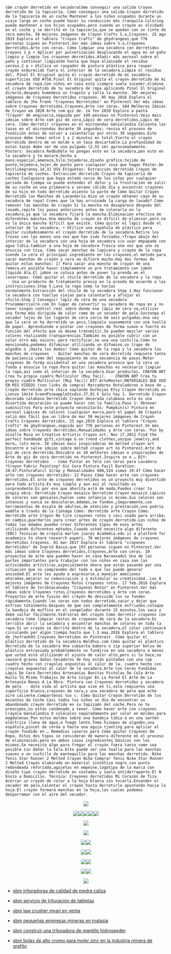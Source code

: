 
```
sbm crayón derretido en secadoraCómo conseguir una salida Crayon derretido de la tapicería. Cómo conseguir una salida Crayon derretido de la tapicería de un coche Mantener a los niños ocupados durante un viaje largo en coche puede hacer su conducción más tranquila.Coloring puede mantener a sus hijos ocupados,pero cuando un crayón es olvidado en el coche y se derrite en la tapicería,que se quedan con un tinte de cera mancha. 50 mejores imágenes de Crayon Crafts S.a,Crayones. 25 ago 2019 Explora el tablero "Crayon Crafts" de ghydrangeas,que 776 personas siguen en Pinterest.Ver más ideas sobre S.a,Crayones derretidos,Arte con ceras. Cómo limpiar una secadora con derretidos Crayons 1 p > Aplicar por pulverización desplazando el agua en un paño limpio y limpie los crayones derretidos.Añadir más aerosol sobre el paño y continuar limpiando hasta que haya eliminado el residuo ceroso.2 p > Utilice un raspador de pintura plástica para raspar crayón endurecido fuera el interior de la secadora.Limpie el residuo del. Pinol El Original quita el crayón derretido de mi secadora. superficies USO #758.Pinol El Original quita el crayón derretido de mi secadora de ropa.Con niños en casa esto siempre suele suceder,elimina el crayón derretido de tu secadora de ropa aplicando Pinol El Original directo,después humedece un trapito y talla la mancha. 30+ mejores imágenes de Crayones Derretidos crayones. 05 may 2016 Explora el tablero de Jho Frank "Crayones Derretidos" en Pinterest.Ver más ideas sobre Crayones derretidos,Crayones,Arte con ceras. 104 Melhores Ideias de Crayon em 2020 Arte com giz de. 14 fev 2020 Explore a pasta "Crayon" de engiverca,seguida por 149 pessoas no Pinterest.Veja mais ideias sobre Arte com giz de cera,Lápis de cera derretidos,Lápis de cera. Cómo derretir crayones en el microondas Geniolandia Calienta las tazas en el microondas durante 30 segundos; revisa el proceso de fundición antes de volver a calentarlas por otros 30 segundos.Este proceso debe tomar entre 1 o 2 minutos en total.Vierte el crayón derretido dentro de un molde o un taza descartable.La profundidad de estas tazas debe ser de una pulgada (2,55 cm) aproximadamente. Pósters: Secadora Redbubble no pongas esto en la secadora,pon esto en la secadora y te mataré,hecho a mano,especial,amenaza,hilo,tejedoras,diseño gráfico,tejido de punto,tejedora,tejer,de punto pero cualquier cosa que hagas Póster.De knitlikegranny.14,32 US$ Etiquetas: Extracción derretido Crayon de tapicería de coches. Extracción derretido Crayon de tapicería de coches Cualquiera que haya estado cerca de los niños por cualquier período de tiempo se puede entender el dolor y la frustración de salir de su coche en una primavera o verano cálido día y encontrar crayones de su hijo en todo derretido asiento la parte de Cómo Quitar Crayón Derretido las Manchas de Lavandería Hizo un crayón obtener cayó de su secadora de ropa? Crees que la has arruinado la carga de lavado? Cómo remover las manchas de crayón Si la mancha no desaparece después del lavado,repite los pasos anteriores antes de colocarla en la secadora,ya que la secadora fijará la mancha.Eliminación efectiva de diferentes manchas.Una mancha de crayón es difícil de eliminar,pero no es la única mancha difícil que existe. Cómo quitar el lápiz desde el interior de la secadora. • Utilice una espátula de plástico para quitar cuidadosamente el crayón derretido de la secadora.Retire los trozos con las manos una vez que han sido forzadas.•Trapo abajo del interior de la secadora con una hoja de secadora sin usar empapado con agua tibia.Cambiar a una hoja de secadora fresca una vez que uno se ensucia con tiza. Cómo sacar manchas de lapicera y crayón de la ropa Siendo la cera el principal ingrediente en los crayones,el método para sacar manchas de crayón y cera no difiere mucho.Hay dos formas de quitar estas manchas: 1) Para sacar una mancha de crayón de una remera,es posible hacer simplemente un pre tratamiento con jabón líquido Ala.El jabón se coloca antes de poner la prenda en el lavarropas. Cómo quitar el chicle derretido de la secadora y la ropa  · Usa un producto de tratamiento previo en la prenda de acuerdo a las instrucciones.Step 5.Lava la ropa como lo harías normalmente.Extracción del chicle de la secadora Step 1.Haz funcionar la secadora con toallas viejas para calentarla y aflojar el chicle.Step 2 Conseguir lápiz de cera de una secadora Prucommercialre.com En lugar de convertir su secadora de ropa en y no tener ningún control real sobre donde ese lápiz de cera va,utilizar una forma más dirigida de calor como de un secador de pelo.Sostenga el secador lejos de los lugares de cera cerca de seis pulgadas.Una vez que la cera se ha derretido un poco,límpielo suavemente con una toalla de papel. Aprendiendo a pintar con crayones de forma suave o fuerte en función del efecto que se desee transmitir.Se pueden mezclar varios colores realizando transparencias.También es posible cubrir con un color otro más oscuro; para rectificar,se usa una cuchilla.Como te mencionaba,podemos difuminar utilizando un difumino,un trapo de algodón o ¡Hasta los dedos! Cómo quitar de la ropa y la secadora las manchas de crayones  · Quitar manchas de cera derretida requiere tanto de paciencia como del seguimiento de una secuencia de pasos.Meter crayones de forma accidental en una secadora provoca que la cera se funda y ensucie la ropa.Para quitar las manchas es necesario limpiar la ropa,así como el interior de la secadora.Usar productos. CRAYON ART Crea tu propio cuadro Multicolor (Muy fácil.  · CRAYON ART Crea tu propio cuadro Multicolor (Muy fácil) DIY ArteMaster.️MATERIALES QUE USO EN MIS VÍDEOS (con links de compra) Marcadores Rotuladores a base de … Crayón derretido arte chica soplando burbujas Etsy Crayón derretido en Lienzo 14x14 GreenPineappleStudio.27,91 € Solo hay 1. Derretido Crayon decorada calabaza Derretido Crayon decorada calabaza esta es una divertida decoración se puede hacer con la familia.Paso 1: Obtener suministros Para este proyecto necesitarás: Pumpkin(s) Pintura en aerosol Lápices de colores (cualquier marca,pero el papel de Crayola salió más fácil que un libro de mar 50 mejores imágenes de Crayon Crafts Crayones derretidos. 25 ago.2019 Explora el tablero "Crayon Crafts" de ghydrangeas,seguido por 776 personas en Pinterest.Ve más ideas sobre Crayones derretidos,Manualidades y Arte con ceras. Pin by Giselle Rosa on Creative Artistic Crayon art. Nov 17,2012 Find the perfect handmade gift,vintage & on trend clothes,unique jewelry,and more… lots more. 10 ideias mais inspiradoras de melted crayon art Encontre e salve ideias sobre melted crayon art no Pinterest.Arte de giz de cera derretido.Descubra as 10 melhores ideias e inspirações de Arte de giz de cera derretido no Pinterest.Inspire se e … DIY: Crayones derretidos  · Como Pintar en Tela con Ceras para Lavadora *Crayon Fabric Painting* Giz Cera Pintura Facil Duration: 10:47.PinturaFacil Scrap y Manualidades 688,524 views 10:47 Cómo hacer arte con crayones derretidos: 12 Pasos Cómo hacer arte con crayones derretidos.El arte de crayones derretidos es un proyecto muy divertido para todo artista.Es muy simple y aun así el resultado es sorprendente.Es por eso que ahorita está de moda.Puedes crear tu propia obra. Derretido Crayon mosaico Derretido Crayon mosaico Lápices de colores son geniales,huelen como infancia sí mismo.Sus colores son intensos y nunca se descoloran.Además,se funden.¿Seguramente,con herramientas de escala de adultos,de atención y prestación,uno podría waddle a través de la Ciénaga Cómo: derretido arte Crayon Cómo: derretido arte Crayon No tire crayones rotos o casi usado para arriba; en cambio,guardarlos para crear artes de crayón derretido.Los niños de todas las edades pueden crear diferentes tipos de esos artes utilizando diferentes métodos.Cuando usted necesita algo diferente (DOC) Tecnicas de crayola marlon juarez Academia.edu is a platform for academics to share research papers. 78 mejores imágenes de crayones derretidos Crayones. 01 mar 2017 Explora el tablero "crayones derretidos" de Ingrid Bassa,que 193 personas siguen en Pinterest.Ver más ideas sobre Crayones derretidos,Crayones,Arte con ceras. 10 proyectos de arte que pueden hacer en casa Naranxadul Una de las partes importantes para trabajar con los niños en casa son las actividades artísticas,especialmente ahora que están pasando por una situación que no comprenden del todo o que les puede generar ansiedad.El arte les ayuda a expresarse,a manejar emociones atoradas,mejorar su comunicación y a estimular su creatividad. Las 8 mejores imágenes de Crayones Rotos Crayones rotos. 17 feb.2016 Explora el tablero de toribiocanudas "Crayones Rotos" en Pinterest.Ver más ideas sobre Crayones rotos,Crayones derretidos y Arte con ceras. Proyectos de arte fusión del creyón No descuide los se funden rápidamente.Cuando las ceras son todos derretido,sacar y dejar que enfríen totalmente.Después de que son completamente enfriados,coloque la bandeja de muffins en el congelador durante 15 minutos,los saca y debe saltar fácilmente.Vidrieras del crayón Como derretir crayones con secadora Cómo limpiar restos de crayones de cera de la secadora.Es terrible abrir la secadora y encontrar manchas de colores en toda la ropa.Si un crayón se derrite dentro de la secadora,el color continuará circulando por algún tiempo hasta que l.5 may.2016 Explora el tablero de jhofrank93 Crayones Derretidos en Pinterest. Cómo quitar el plástico derretido de la secadora Waldhus.com Cómo quitar el plástico derretido de la secadora Una cubierta babero o zip superior bolsa de plástico extraviada probablemente no fundirse en una secadora a menos que usted está utilizando el ajuste de calor alto,pero si lo hace,no causará graves daños.Secadores de hoy están pintadas con una cap cuadro hecho con crayolas expuestas al calor de la. cuadro hecho con crayolas expuestas al calor de la secadora.Arte Con Ceras Fundidas Lápis De Cera Derretidos Artesanías Bonitas Pistolas De Cola Arte Hazlo Tú Mismo Trabajos De Arte Colgar En La Pared El Arte De La Artesanía Manos A La Obra. Pintura con Crayones derretidos y secadora de pelo  · dale vida al artista que vive en ti,solo requieres una superficie blanca,crayones de cera,y una secadora de pelo que eche aire caliente.Compartenos tus c. Cómo Quitar Crayón Derretido de los Asientos de Coche Casi todos los niños un día de encontrar un abandonado crayón derretido en su tapizado del coche.Pero no te preocupes,no estás condenado a tener. Cómo hacer arte con crayones Crayola Geniolandia O colócalos separadamente por color en moldes para magdalenas.Pon estos moldes sobre una bandeja tibia o en una sartén eléctrica llena de agua,a fuego lento.Toma hisopos de algodón,una espátula,pincel de cerda o hasta una aguja tjanting para aplicar al crayón fundido en … Remedios caseros para Cómo quitar Crayones De Ropa. Estos dos tipos se consideran de manera diferente en el proceso de eliminación,pero en ambos casos ingredientes básicos son los mismos.Se necesita algo para fregar el crayón fuera tanto como sea posible sin dañar la tela.Esto puede ser una toalla para las manchas suaves o un cuchillo de mantequilla para las manchas derretido. Nike Tenis Star Runner 2 Melted Crayon Niña Comprar Tenis Nike Star Runner 2 Melted Crayon elaborado en material sintético negro con punta redondeada reforzada,agujetas en empeine,logotipo de la marca con diseño tipo crayón derretido en costados y suela antiderrapante.El N Envío a Domicilio. Técnica: Crayones derretidos Mi Corazón de Tiza Acercar un crayón de color a la hoja blanca sin tocarla.Encender el secador de pelo.Calentar el crayón hasta derretirlo apuntando hacia la hoja.El crayón formará manchas en la hoja,las cuales podemos desparramar con el aire del secador. 
```

<div align="center">

<a href="https://es-crusher.shibang-china.com/github&k=sbm+cray%C3%B3n+derretido+en+secadora"><img src="https://static.shibang-china.com/es/crusher/logo.jpg"></a>

<a href="https://es-crusher.shibang-china.com/github&k=sbm+cray%C3%B3n+derretido+en+secadora"><img src="https://static.shibang-china.com/es/crusher/index.jpg"></a><a href="https://es-crusher.shibang-china.com/material.htmlgithub&k=sbm+cray%C3%B3n+derretido+en+secadora"><img src="https://static.shibang-china.com/es/crusher/material.jpg"></a><a href="https://es-crusher.shibang-china.com/application.htmlgithub&k=sbm+cray%C3%B3n+derretido+en+secadora"><img src="https://static.shibang-china.com/es/crusher/application.jpg"></a><a href="https://es-crusher.shibang-china.com/aboutus.htmlgithub&k=sbm+cray%C3%B3n+derretido+en+secadora"><img src="https://static.shibang-china.com/es/crusher/aboutus.jpg"></a><a href="https://es-crusher.shibang-china.com/contact.htmlgithub&k=sbm+cray%C3%B3n+derretido+en+secadora"><img src="https://static.shibang-china.com/es/crusher/contact.jpg"></a>

<a href="https://es-crusher.shibang-china.com/github&k=sbm+cray%C3%B3n+derretido+en+secadora"><img src="https://static.shibang-china.com/es/crusher/banner.jpg"></a>

<a href="https://swt.shibang-china.com/github&k=sbm+cray%C3%B3n+derretido+en+secadora"><img src="https://static.shibang-china.com/es/crusher/text.jpg"></a>

<a href="https://swt.shibang-china.com/github&k=sbm+cray%C3%B3n+derretido+en+secadora"><img src="https://static.shibang-china.com/es/crusher/chat.jpg"></a><a href="https://es-crusher.shibang-china.com/contact.htmlgithub&k=sbm+cray%C3%B3n+derretido+en+secadora"><img src="https://static.shibang-china.com/es/crusher/message.jpg"></a>

<a href="https://es-crusher.shibang-china.com/products/pe.htmlgithub&k=sbm+cray%C3%B3n+derretido+en+secadora"><img src="https://static.shibang-china.com/es/crusher/pe.jpg"></a><a href="https://es-crusher.shibang-china.com/products/pf.htmlgithub&k=sbm+cray%C3%B3n+derretido+en+secadora"><img src="https://static.shibang-china.com/es/crusher/pf.jpg"></a>

<a href="https://es-crusher.shibang-china.com/products/hpt.htmlgithub&k=sbm+cray%C3%B3n+derretido+en+secadora"><img src="https://static.shibang-china.com/es/crusher/hpt.jpg"></a><a href="https://es-crusher.shibang-china.com/products/vsi.htmlgithub&k=sbm+cray%C3%B3n+derretido+en+secadora"><img src="https://static.shibang-china.com/es/crusher/vsi.jpg"></a>

<a href="https://es-crusher.shibang-china.com/products/klv.htmlgithub&k=sbm+cray%C3%B3n+derretido+en+secadora"><img src="https://static.shibang-china.com/es/crusher/klv.jpg"></a><a href="https://es-crusher.shibang-china.com/products/portable.htmlgithub&k=sbm+cray%C3%B3n+derretido+en+secadora"><img src="https://static.shibang-china.com/es/crusher/portable.jpg"></a>

<a href="https://swt.shibang-china.com/github&k=sbm+cray%C3%B3n+derretido+en+secadora"><img src="https://static.shibang-china.com/es/crusher/case.jpg"></a>

</div>


* [sbm trituradoras de calidad de piedra caliza](sbm%20trituradoras%20de%20calidad%20de%20piedra%20caliza.md)

* [sbm servicio de trituración de tabletas](sbm%20servicio%20de%20trituraci%C3%B3n%20de%20tabletas.md)

* [sbm jaw crusher myan en venta](sbm%20jaw%20crusher%20myan%20en%20venta.md)

* [sbm pequeñas empresas mineras en malasia](sbm%20peque%C3%B1as%20empresas%20mineras%20en%20malasia.md)

* [sbm construir una trituradora de mantillo hidroseeder](sbm%20construir%20una%20trituradora%20de%20mantillo%20hidroseeder.md)

* [sbm bolas de alto cromo para moler zinc en la industria minera de grafito](sbm%20bolas%20de%20alto%20cromo%20para%20moler%20zinc%20en%20la%20industria%20minera%20de%20grafito.md)